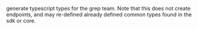 generate typescript types for the grep team. Note that this does not create endpoints, and may re-defined already defined common types found in the sdk or core.

